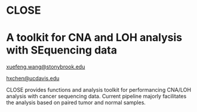 # CLOSE

A toolkit for **C**NA and **LO**H analysis with **SE**quencing data
====

xuefeng.wang@stonybrook.edu 

hxchen@ucdavis.edu


CLOSE provides functions and analysis toolkit for performancing CNA/LOH analysis with cancer sequencing data. Current pipeline majorly facilitates the analysis based on paired tumor and normal samples.


